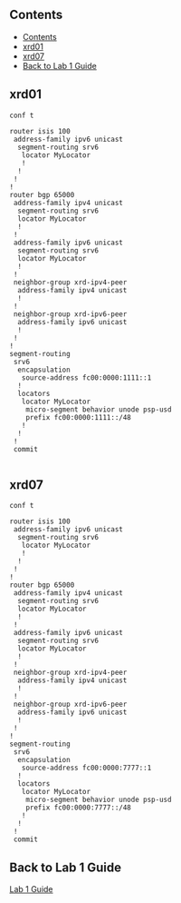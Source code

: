 ## Contents
- [Contents](#contents)
- [xrd01](#xrd01)
- [xrd07](#xrd07)
- [Back to Lab 1 Guide](#back-to-lab-1-guide)

## xrd01
```
conf t

router isis 100
 address-family ipv6 unicast
  segment-routing srv6
   locator MyLocator
   !
  !
 !
!
router bgp 65000
 address-family ipv4 unicast
  segment-routing srv6
  locator MyLocator
  !
 ! 
 address-family ipv6 unicast
  segment-routing srv6
  locator MyLocator
  !
 !
 neighbor-group xrd-ipv4-peer
  address-family ipv4 unicast
  !
 ! 
 neighbor-group xrd-ipv6-peer
  address-family ipv6 unicast
  !
 !
!  
segment-routing
 srv6
  encapsulation
   source-address fc00:0000:1111::1
  !
  locators
   locator MyLocator
    micro-segment behavior unode psp-usd
    prefix fc00:0000:1111::/48
   !
  !
 !
 commit
 
```

## xrd07
```
conf t

router isis 100
 address-family ipv6 unicast
  segment-routing srv6
   locator MyLocator
   !
  !
 !
!
router bgp 65000
 address-family ipv4 unicast
  segment-routing srv6
  locator MyLocator
  !
 ! 
 address-family ipv6 unicast
  segment-routing srv6
  locator MyLocator
  !
 !
 neighbor-group xrd-ipv4-peer
  address-family ipv4 unicast
  !
 ! 
 neighbor-group xrd-ipv6-peer
  address-family ipv6 unicast
  !
 !
!
segment-routing
 srv6
  encapsulation
   source-address fc00:0000:7777::1
  !
  locators
   locator MyLocator
    micro-segment behavior unode psp-usd
    prefix fc00:0000:7777::/48
   !
  !
 !
 commit

 ```

 ## Back to Lab 1 Guide
[Lab 1 Guide](./lab_1-guide.md#validate-srv6-configuration-and-reachability)